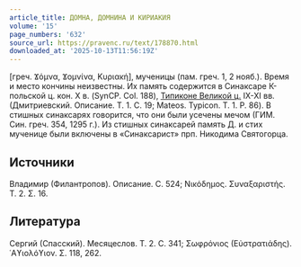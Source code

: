 ```yaml
---
article_title: ДОМНА, ДОМНИНА И КИРИАКИЯ
volume: '15'
page_numbers: '632'
source_url: https://pravenc.ru/text/178870.html
downloaded_at: '2025-10-13T11:56:19Z'
---
```


[греч. Ϫόμνα, Ϫομνίνα, Κυριακή], мученицы (пам. греч. 1, 2 нояб.). Время и место кончины неизвестны. Их память содержится в Синаксаре К-польской ц. кон. X в. (SynCP. Col. 188), [Типиконе Великой ц.](<https://pravenc.ru/text/Типикон Великой церкви.html>) IX-XI вв. (Дмитриевский. Описание. Т. 1. С. 19; Mateos. Typicon. Т. 1. P. 86). В стишных синаксарях говорится, что они были усечены мечом (ГИМ. Син. греч. 354, 1295 г.). Из стишных синаксарей память Д. и стих мученице были включены в «Синаксарист» прп. Никодима Святогорца.

## Источники

Владимир (Филантропов). Описание. С. 524; Νικόδημος. Συναξαριστής. Τ. 2. Σ. 16.

## Литература

Сергий (Спасский). Месяцеслов. Т. 2. С. 341; Σωφρόνιος (Εὐστρατιάδης). ῾Αϒιολόϒιον. Σ. 118, 262.
